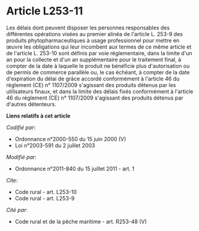 # Article L253-11

Les délais dont peuvent disposer les personnes responsables des différentes opérations visées au premier alinéa de l'article
L. 253-9 des produits phytopharmaceutiques à usage professionnel pour mettre en œuvre les obligations qui leur incombent aux
termes de ce même article et de l'article L. 253-10 sont définis par voie réglementaire, dans la limite d'un an pour la
collecte et d'un an supplémentaire pour le traitement final, à compter de la date à laquelle le produit ne bénéficie plus
d'autorisation ou de permis de commerce parallèle ou, le cas échéant, à compter de la date d'expiration du délai de grâce
accordé conformément à l'article 46 du règlement (CE) n° 1107/2009 s'agissant des produits détenus par les utilisateurs
finaux, et dans la limite des délais fixés conformément à l'article 46 du règlement (CE) n° 1107/2009 s'agissant des produits
détenus par d'autres détenteurs.

**Liens relatifs à cet article**

_Codifié par_:

  - Ordonnance n°2000-550 du 15 juin 2000 (V)
  - Loi n°2003-591 du 2 juillet 2003

_Modifié par_:

  - Ordonnance n°2011-840 du 15 juillet 2011 - art. 1

_Cite_:

  - Code rural - art. L253-10
  - Code rural - art. L253-9

_Cité par_:

  - Code rural et de la pêche maritime - art. R253-48 (V)
